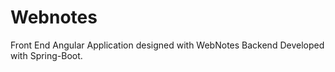 # Webnotes

Front End Angular Application designed with WebNotes Backend Developed with Spring-Boot.

